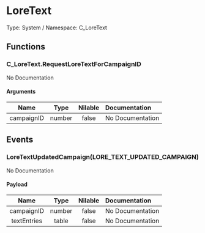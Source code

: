 # LoreText

Type: System / Namespace: C_LoreText

## Functions

### C_LoreText.RequestLoreTextForCampaignID

No Documentation
#### Arguments
|Name|Type|Nilable|Documentation|
|:---:|:---:|:---:|:---|
|campaignID|number|false|No Documentation|
## Events

### LoreTextUpdatedCampaign(LORE_TEXT_UPDATED_CAMPAIGN)

No Documentation
#### Payload
|Name|Type|Nilable|Documentation|
|:---:|:---:|:---:|:---|
|campaignID|number|false|No Documentation|
|textEntries|table|false|No Documentation|
